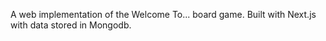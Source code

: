 A web implementation of the Welcome To... board game. Built with Next.js with data stored in Mongodb.
